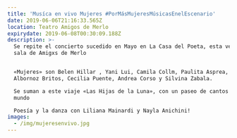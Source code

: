 ```yaml
---
title: 'Musíca en vivo Mujeres #PorMásMujeresMúsicasEnelEscenario'
date: 2019-06-06T21:16:33.565Z
location: Teatro Amigos de Merlo
expirydate: 2019-06-08T00:30:09.188Z
description: >-
  Se repite el concierto sucedido en Mayo en La Casa del Poeta, esta vez en la
  sala de Amigxs de Merlo


  «Mujeres» son Belen Hillar , Yani Lui, Camila Collm, Paulita Asprea, Laura
  Albornoz Britos, Cecilia Puente, Andrea Corso y Silvina Zabala.

  Se suman a este viaje «Las Hijas de la Luna», con un paseo de cantos por el
  mundo

  Poesía y la danza con Liliana Mainardi y Nayla Anichini!
images:
  - /img/mujeresenvivo.jpg
---
```



